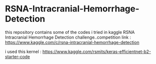 # RSNA-Intracranial-Hemorrhage-Detection
this repository contains some of the codes i tried in kaggle RSNA Intracranial Hemorrhage Detection challenge..competition link : https://www.kaggle.com/c/rsna-intracranial-hemorrhage-detection

i used this kernel : https://www.kaggle.com/rsmits/keras-efficientnet-b2-starter-code 
